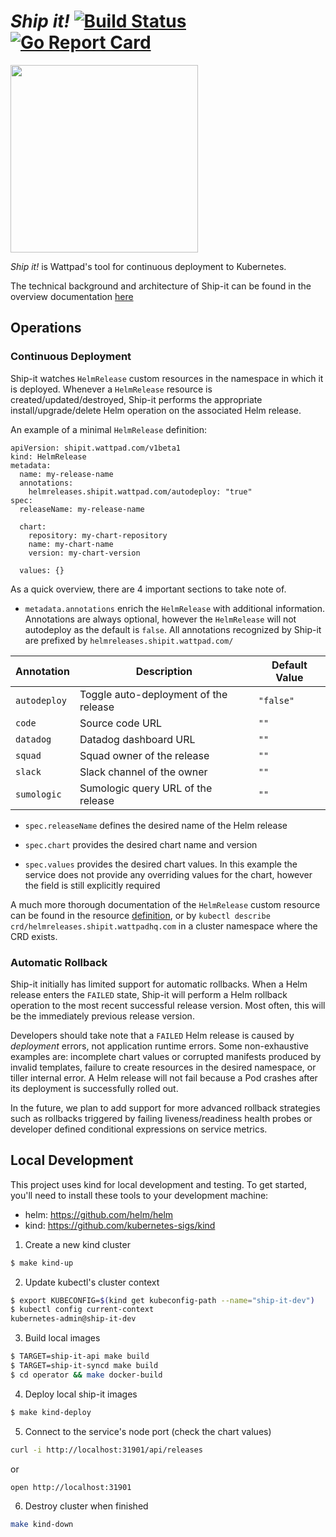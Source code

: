 # _Ship it!_ [![Build Status](https://travis-ci.com/Wattpad/ship-it.svg?branch=master)](https://travis-ci.com/Wattpad/ship-it) [![Go Report Card](https://goreportcard.com/badge/github.com/Wattpad/ship-it)](https://goreportcard.com/report/github.com/Wattpad/ship-it)

<img src="https://media.giphy.com/media/143vPc6b08locw/giphy.gif" width="300">

_Ship it!_ is Wattpad's tool for continuous deployment to Kubernetes.

The technical background and architecture of Ship-it can be found in the overview documentation [here](./docs/OVERVIEW.md)

## Operations

### Continuous Deployment

Ship-it watches `HelmRelease` custom resources in the namespace in which it is
deployed. Whenever a `HelmRelease` resource is created/updated/destroyed,
Ship-it performs the appropriate install/upgrade/delete Helm operation on the
associated Helm release.

An example of a minimal `HelmRelease` definition:

```
apiVersion: shipit.wattpad.com/v1beta1
kind: HelmRelease
metadata:
  name: my-release-name
  annotations:
    helmreleases.shipit.wattpad.com/autodeploy: "true"
spec:
  releaseName: my-release-name

  chart:
    repository: my-chart-repository
    name: my-chart-name
    version: my-chart-version

  values: {}
```

As a quick overview, there are 4 important sections to take note of.

* `metadata.annotations` enrich the `HelmRelease` with additional information.
Annotations are always optional, however the `HelmRelease` will not autodeploy
as the default is `false`. All annotations recognized by Ship-it are prefixed by
`helmreleases.shipit.wattpad.com/`

| Annotation | Description | Default Value |
| ---------- | ----------- | ------------- |
| `autodeploy` | Toggle auto-deployment of the release | `"false"` |
| `code` | Source code URL | `""` |
| `datadog` | Datadog dashboard URL | `""` |
| `squad` | Squad owner of the release | `""` |
| `slack` | Slack channel of the owner | `""` |
| `sumologic` | Sumologic query URL of the release | `""` |

* `spec.releaseName` defines the desired name of the Helm release

* `spec.chart` provides the desired chart name and version

* `spec.values` provides the desired chart values. In this example the service
does not provide any overriding values for the chart, however the field is still
explicitly required

A much more thorough documentation of the `HelmRelease` custom resource can be
found in the resource
[definition](./operator/config/crd/bases/shipit.wattpad.com_helmreleases.yaml),
or by `kubectl describe crd/helmreleases.shipit.wattpadhq.com` in a cluster
namespace where the CRD exists.

### Automatic Rollback

Ship-it initially has limited support for automatic rollbacks. When a Helm
release enters the `FAILED` state, Ship-it will perform a Helm rollback
operation to the most recent successful release version. Most often, this will
be the immediately previous release version.

Developers should take note that a `FAILED` Helm release is caused by
_deployment_ errors, not application runtime errors. Some non-exhaustive
examples are: incomplete chart values or corrupted manifests produced by invalid
templates, failure to create resources in the desired namespace, or tiller
internal error. A Helm release will not fail because a Pod crashes after its
deployment is successfully rolled out.

In the future, we plan to add support for more advanced rollback strategies
such as rollbacks triggered by failing liveness/readiness health probes or
developer defined conditional expressions on service metrics.

## Local Development

This project uses kind for local development and testing. To get started,
you'll need to install these tools to your development machine:

* helm: https://github.com/helm/helm
* kind: https://github.com/kubernetes-sigs/kind

1. Create a new kind cluster

```bash
$ make kind-up
```

2. Update kubectl's cluster context

```bash
$ export KUBECONFIG=$(kind get kubeconfig-path --name="ship-it-dev")
$ kubectl config current-context
kubernetes-admin@ship-it-dev
```

3. Build local images

```bash
$ TARGET=ship-it-api make build
$ TARGET=ship-it-syncd make build
$ cd operator && make docker-build
```

4. Deploy local ship-it images

```bash
$ make kind-deploy
```

5. Connect to the service's node port (check the chart values)

```bash
curl -i http://localhost:31901/api/releases
```

or

```bash
open http://localhost:31901
```

6. Destroy cluster when finished

```bash
make kind-down
```
